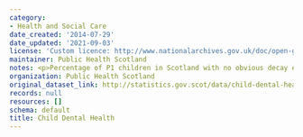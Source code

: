 ```yaml
---
category:
- Health and Social Care
date_created: '2014-07-29'
date_updated: '2021-09-03'
license: 'Custom licence: http://www.nationalarchives.gov.uk/doc/open-government-licence/version/3/'
maintainer: Public Health Scotland
notes: <p>Percentage of P1 children in Scotland with no obvious decay experience.</p>
organization: Public Health Scotland
original_dataset_link: http://statistics.gov.scot/data/child-dental-health
records: null
resources: []
schema: default
title: Child Dental Health
---
```

